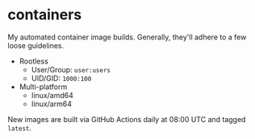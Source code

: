 # containers

My automated container image builds. Generally, they'll adhere to a few loose
guidelines.

- Rootless
  - User/Group: `user:users`
  - UID/GID: `1000:100`
- Multi-platform
  - linux/amd64
  - linux/arm64

New images are built via GitHub Actions daily at 08:00 UTC and tagged `latest`.

